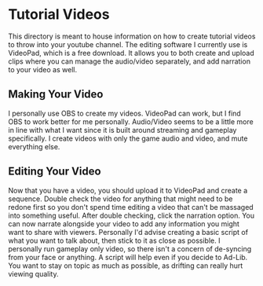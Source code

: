 # Tutorial Videos

This directory is meant to house information on how to create tutorial videos to
throw into your youtube channel. The editing software I currently use is
VideoPad, which is a free download. It allows you to both create and upload
clips where you can manage the audio/video separately, and add narration to your
video as well.

## Making Your Video

I personally use OBS to create my videos. VideoPad can work, but I find OBS to
work better for me personally. Audio/Video seems to be a little more in line
with what I want since it is built around streaming and gameplay specifically.
I create videos with only the game audio and video, and mute everything else.

## Editing Your Video

Now that you have a video, you should upload it to VideoPad and create a
sequence. Double check the video for anything that might need to be redone first
so you don't spend time editing a video that can't be massaged into something
useful. After double checking, click the narration option. You can now narrate
alongside your video to add any information you might want to share with
viewers. Personally I'd advise creating a basic script of what you want to talk
about, then stick to it as close as possible. I personally run gameplay only
video, so there isn't a concern of de-syncing from your face or anything. A
script will help even if you decide to Ad-Lib. You want to stay on topic as much
as possible, as drifting can really hurt viewing quality.